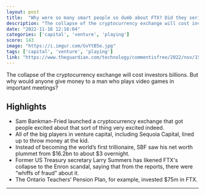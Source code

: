 ```yaml
---
layout: post
title:  "Why were so many smart people so dumb about FTX? Did they seriously just like Sam Bankman-Fried’s ‘vibe’? | Arwa Mahdawi"
description: "The collapse of the cryptocurrency exchange will cost investors billions. But why would anyone give money to a man who plays video games in important meetings?"
date: "2022-11-16 12:16:04"
categories: ['capital', 'venture', 'playing']
score: 143
image: "https://i.imgur.com/GvYtB5e.jpg"
tags: ['capital', 'venture', 'playing']
link: "https://www.theguardian.com/technology/commentisfree/2022/nov/15/why-were-so-many-smart-people-so-dumb-about-ftx-did-they-seriously-just-like-sam-bankman-frieds-vibe-"
---
```


The collapse of the cryptocurrency exchange will cost investors billions. But why would anyone give money to a man who plays video games in important meetings?

## Highlights

- Sam Bankman-Fried launched a cryptocurrency exchange that got people excited about that sort of thing very excited indeed.
- All of the big players in venture capital, including Sequoia Capital, lined up to throw money at the kid.
- Instead of becoming the world’s first trillionaire, SBF saw his net worth plummet from $16.2bn to about $3 overnight.
- Former US Treasury secretary Larry Summers has likened FTX's collapse to the Enron scandal, saying that from the reports, there were “whiffs of fraud” about it.
- The Ontario Teachers’ Pension Plan, for example, invested $75m in FTX.

---

